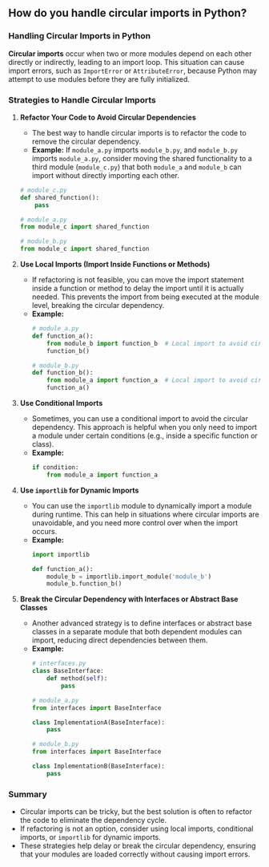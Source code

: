 ## How do you handle circular imports in Python?


### Handling Circular Imports in Python

**Circular imports** occur when two or more modules depend on each other directly or indirectly, leading to an import loop. This situation can cause import errors, such as `ImportError` or `AttributeError`, because Python may attempt to use modules before they are fully initialized.

### Strategies to Handle Circular Imports

1. **Refactor Your Code to Avoid Circular Dependencies**
   - The best way to handle circular imports is to refactor the code to remove the circular dependency.
   - **Example:** If `module_a.py` imports `module_b.py`, and `module_b.py` imports `module_a.py`, consider moving the shared functionality to a third module (`module_c.py`) that both `module_a` and `module_b` can import without directly importing each other.

   ```python
   # module_c.py
   def shared_function():
       pass

   # module_a.py
   from module_c import shared_function

   # module_b.py
   from module_c import shared_function
   ```

2. **Use Local Imports (Import Inside Functions or Methods)**
   - If refactoring is not feasible, you can move the import statement inside a function or method to delay the import until it is actually needed. This prevents the import from being executed at the module level, breaking the circular dependency.
   - **Example:**
     ```python
     # module_a.py
     def function_a():
         from module_b import function_b  # Local import to avoid circular dependency
         function_b()

     # module_b.py
     def function_b():
         from module_a import function_a  # Local import to avoid circular dependency
         function_a()
     ```

3. **Use Conditional Imports**
   - Sometimes, you can use a conditional import to avoid the circular dependency. This approach is helpful when you only need to import a module under certain conditions (e.g., inside a specific function or class).
   - **Example:**
     ```python
     if condition:
         from module_a import function_a
     ```

4. **Use `importlib` for Dynamic Imports**
   - You can use the `importlib` module to dynamically import a module during runtime. This can help in situations where circular imports are unavoidable, and you need more control over when the import occurs.
   - **Example:**
     ```python
     import importlib

     def function_a():
         module_b = importlib.import_module('module_b')
         module_b.function_b()
     ```

5. **Break the Circular Dependency with Interfaces or Abstract Base Classes**
   - Another advanced strategy is to define interfaces or abstract base classes in a separate module that both dependent modules can import, reducing direct dependencies between them.
   - **Example:**
     ```python
     # interfaces.py
     class BaseInterface:
         def method(self):
             pass

     # module_a.py
     from interfaces import BaseInterface

     class ImplementationA(BaseInterface):
         pass

     # module_b.py
     from interfaces import BaseInterface

     class ImplementationB(BaseInterface):
         pass
     ```

### Summary
- Circular imports can be tricky, but the best solution is often to refactor the code to eliminate the dependency cycle.
- If refactoring is not an option, consider using local imports, conditional imports, or `importlib` for dynamic imports.
- These strategies help delay or break the circular dependency, ensuring that your modules are loaded correctly without causing import errors.